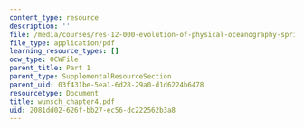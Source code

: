 ```yaml
---
content_type: resource
description: ''
file: /media/courses/res-12-000-evolution-of-physical-oceanography-spring-2007/2081dd02626fbb27ec56dc222562b3a8_wunsch_chapter4.pdf
file_type: application/pdf
learning_resource_types: []
ocw_type: OCWFile
parent_title: Part 1
parent_type: SupplementalResourceSection
parent_uid: 03f431be-5ea1-6d28-29a0-d1d6224b6478
resourcetype: Document
title: wunsch_chapter4.pdf
uid: 2081dd02-626f-bb27-ec56-dc222562b3a8
---
```

